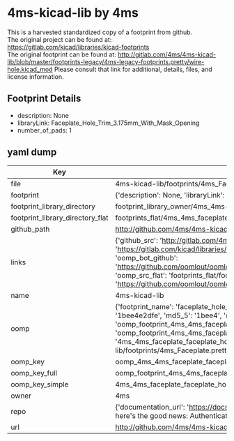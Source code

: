 # 4ms-kicad-lib by 4ms  
This is a harvested standardized copy of a footprint from github.  
The original project can be found at:  
https://gitlab.com/kicad/libraries/kicad-footprints  
The original footprint can be found at:
http://gitlab.com/4ms/4ms-kicad-lib/blob/master/footprints-legacy/4ms-legacy-footprints.pretty/wire-hole.kicad_mod
Please consult that link for additional, details, files, and license information.  
## Footprint Details
* description: None  
* libraryLink: Faceplate_Hole_Trim_3.175mm_With_Mask_Opening  
* number_of_pads: 1  
## yaml dump  
| Key | Value |  
| --- | --- |  
| file | 4ms-kicad-lib/footprints/4ms_Faceplate.pretty/Faceplate_Hole_Trim_3.175mm_With_Mask_Opening.kicad_mod |  
| footprint | {'description': None, 'libraryLink': 'Faceplate_Hole_Trim_3.175mm_With_Mask_Opening', 'number_of_pads': 1} |  
| footprint_library_directory | footprint_library_owner/4ms_4ms-kicad-lib |  
| footprint_library_directory_flat | footprints_flat/4ms_4ms_faceplate_faceplate_hole_trim_3_175mm_with_mask_opening/working |  
| github_path | http://github.com/4ms/4ms-kicad-lib/blob/master/footprints/4ms_Faceplate.pretty/Faceplate_Hole_Trim_3.175mm_With_Mask_Opening.kicad_mod |  
| links | {'github_src': 'http://gitlab.com/4ms/4ms-kicad-lib/blob/master/footprints-legacy/4ms-legacy-footprints.pretty/wire-hole.kicad_mod', 'github_src_repo': 'https://gitlab.com/kicad/libraries/kicad-footprints', 'oomp_bot': 'footprints/4ms_4ms_faceplate_faceplate_hole_trim_3_175mm_with_mask_opening/working', 'oomp_bot_github': 'https://github.com/oomlout/oomlout_oomp_footprint_bot/tree/main/footprints/4ms_4ms_faceplate_faceplate_hole_trim_3_175mm_with_mask_opening/working', 'oomp_src_flat': 'footprints_flat/footprints_flat/4ms_4ms_faceplate_faceplate_hole_trim_3_175mm_with_mask_opening/working', 'oomp_src_flat_github': 'https://github.com/oomlout/oomlout_oomp_footprint_src/tree/main/footprints_flat/4ms_4ms_faceplate_faceplate_hole_trim_3_175mm_with_mask_opening/working'} |  
| name | 4ms-kicad-lib |  
| oomp | {'footprint_name': 'faceplate_hole_trim_3_175mm_with_mask_opening', 'library_name': '4ms_faceplate', 'md5': '1bee4e2dfec8a09d8be4ba3e7a8f0400', 'md5_10': '1bee4e2dfe', 'md5_5': '1bee4', 'md5_6': '1bee4e', 'oomp_key': 'oomp_4ms_4ms_faceplate_faceplate_hole_trim_3_175mm_with_mask_opening', 'oomp_key_extra': 'oomp_footprint_4ms_4ms_faceplate_faceplate_hole_trim_3_175mm_with_mask_opening', 'oomp_key_full': 'oomp_footprint_4ms_4ms_faceplate_faceplate_hole_trim_3_175mm_with_mask_opening_1bee4e', 'oomp_key_simple': '4ms_4ms_faceplate_faceplate_hole_trim_3_175mm_with_mask_opening', 'original_filename': '4ms-kicad-lib/footprints/4ms_Faceplate.pretty/Faceplate_Hole_Trim_3.175mm_With_Mask_Opening.kicad_mod', 'owner_name': '4ms'} |  
| oomp_key | oomp_4ms_4ms_faceplate_faceplate_hole_trim_3_175mm_with_mask_opening |  
| oomp_key_full | oomp_footprint_4ms_4ms_faceplate_faceplate_hole_trim_3_175mm_with_mask_opening |  
| oomp_key_simple | 4ms_4ms_faceplate_faceplate_hole_trim_3_175mm_with_mask_opening |  
| owner | 4ms |  
| repo | {'documentation_url': 'https://docs.github.com/rest/overview/resources-in-the-rest-api#rate-limiting', 'message': "API rate limit exceeded for 84.66.173.59. (But here's the good news: Authenticated requests get a higher rate limit. Check out the documentation for more details.)"} |  
| url | http://github.com/4ms/4ms-kicad-lib |  

